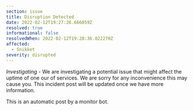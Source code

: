 ```yaml
---
section: issue
title: Disruption Detected
date: 2022-02-12T19:27:26.666059Z
resolved: true
informational: false
resolvedWhen: 2022-02-12T19:28:36.022270Z
affected:
  - Snikket
severity: disrupted
---
```

*Investigating* - We are investigating a potential issue that might affect the uptime of one our of services. We are sorry for any inconvenience this may cause you. This incident post will be updated once we have more information.

This is an automatic post by a monitor bot.
        